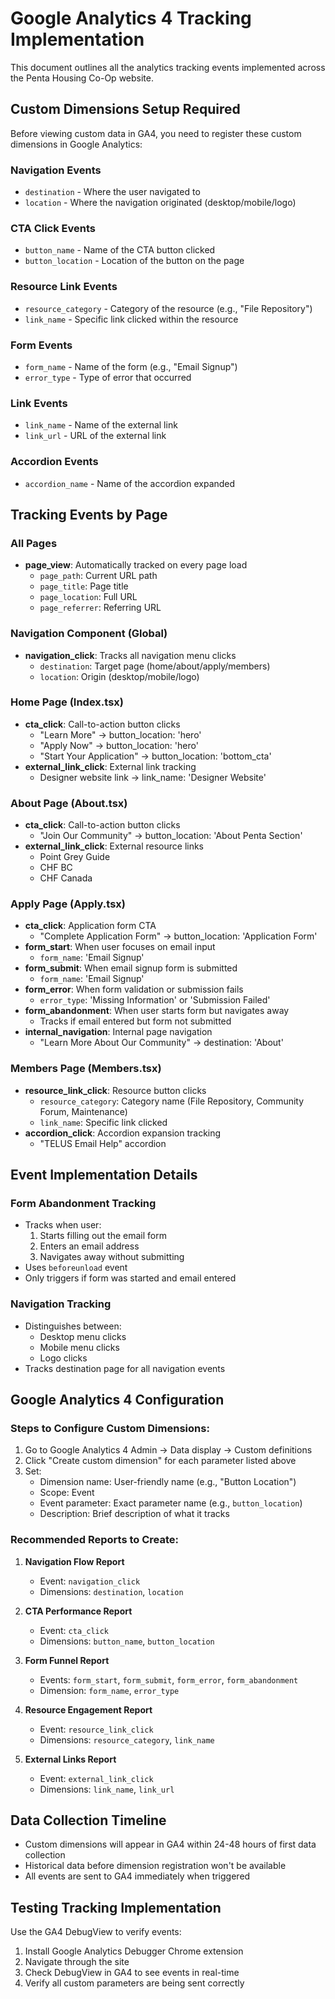 # Google Analytics 4 Tracking Implementation

This document outlines all the analytics tracking events implemented across the Penta Housing Co-Op website.

## Custom Dimensions Setup Required

Before viewing custom data in GA4, you need to register these custom dimensions in Google Analytics:

### Navigation Events
- `destination` - Where the user navigated to
- `location` - Where the navigation originated (desktop/mobile/logo)

### CTA Click Events
- `button_name` - Name of the CTA button clicked
- `button_location` - Location of the button on the page

### Resource Link Events
- `resource_category` - Category of the resource (e.g., "File Repository")
- `link_name` - Specific link clicked within the resource

### Form Events
- `form_name` - Name of the form (e.g., "Email Signup")
- `error_type` - Type of error that occurred

### Link Events
- `link_name` - Name of the external link
- `link_url` - URL of the external link


### Accordion Events
- `accordion_name` - Name of the accordion expanded

## Tracking Events by Page

### All Pages
- **page_view**: Automatically tracked on every page load
  - `page_path`: Current URL path
  - `page_title`: Page title
  - `page_location`: Full URL
  - `page_referrer`: Referring URL

### Navigation Component (Global)
- **navigation_click**: Tracks all navigation menu clicks
  - `destination`: Target page (home/about/apply/members)
  - `location`: Origin (desktop/mobile/logo)

### Home Page (Index.tsx)
- **cta_click**: Call-to-action button clicks
  - "Learn More" → button_location: 'hero'
  - "Apply Now" → button_location: 'hero'
  - "Start Your Application" → button_location: 'bottom_cta'
- **external_link_click**: External link tracking
  - Designer website link → link_name: 'Designer Website'

### About Page (About.tsx)
- **cta_click**: Call-to-action button clicks
  - "Join Our Community" → button_location: 'About Penta Section'
- **external_link_click**: External resource links
  - Point Grey Guide
  - CHF BC
  - CHF Canada

### Apply Page (Apply.tsx)
- **cta_click**: Application form CTA
  - "Complete Application Form" → button_location: 'Application Form'
- **form_start**: When user focuses on email input
  - `form_name`: 'Email Signup'
- **form_submit**: When email signup form is submitted
  - `form_name`: 'Email Signup'
- **form_error**: When form validation or submission fails
  - `error_type`: 'Missing Information' or 'Submission Failed'
- **form_abandonment**: When user starts form but navigates away
  - Tracks if email entered but form not submitted
- **internal_navigation**: Internal page navigation
  - "Learn More About Our Community" → destination: 'About'

### Members Page (Members.tsx)
- **resource_link_click**: Resource button clicks
  - `resource_category`: Category name (File Repository, Community Forum, Maintenance)
  - `link_name`: Specific link clicked
- **accordion_click**: Accordion expansion tracking
  - "TELUS Email Help" accordion

## Event Implementation Details

### Form Abandonment Tracking
- Tracks when user:
  1. Starts filling out the email form
  2. Enters an email address
  3. Navigates away without submitting
- Uses `beforeunload` event
- Only triggers if form was started and email entered

### Navigation Tracking
- Distinguishes between:
  - Desktop menu clicks
  - Mobile menu clicks
  - Logo clicks
- Tracks destination page for all navigation events

## Google Analytics 4 Configuration

### Steps to Configure Custom Dimensions:

1. Go to Google Analytics 4 Admin → Data display → Custom definitions
2. Click "Create custom dimension" for each parameter listed above
3. Set:
   - Dimension name: User-friendly name (e.g., "Button Location")
   - Scope: Event
   - Event parameter: Exact parameter name (e.g., `button_location`)
   - Description: Brief description of what it tracks

### Recommended Reports to Create:

1. **Navigation Flow Report**
   - Event: `navigation_click`
   - Dimensions: `destination`, `location`

2. **CTA Performance Report**
   - Event: `cta_click`
   - Dimensions: `button_name`, `button_location`

3. **Form Funnel Report**
   - Events: `form_start`, `form_submit`, `form_error`, `form_abandonment`
   - Dimension: `form_name`, `error_type`

4. **Resource Engagement Report**
   - Event: `resource_link_click`
   - Dimensions: `resource_category`, `link_name`

5. **External Links Report**
   - Event: `external_link_click`
   - Dimensions: `link_name`, `link_url`

## Data Collection Timeline

- Custom dimensions will appear in GA4 within 24-48 hours of first data collection
- Historical data before dimension registration won't be available
- All events are sent to GA4 immediately when triggered

## Testing Tracking Implementation

Use the GA4 DebugView to verify events:
1. Install Google Analytics Debugger Chrome extension
2. Navigate through the site
3. Check DebugView in GA4 to see events in real-time
4. Verify all custom parameters are being sent correctly
